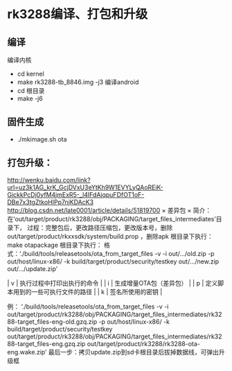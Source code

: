 # rk3288编译、打包和升级
## 编译
编译内核  
- cd kernel
- make rk3288-tb_8846.img -j3
编译android 
- cd 根目录
- make -j6
## 固件生成
- ./mkimage.sh ota
## 打包升级：
http://wenku.baidu.com/link?url=uz3k1AG_krK_GcjDVxU3eYtKh9W1EVYLyQAoREiK-GickkPcDj0yfM4jmExR5-_l4IFdAjqpuFDfOT1oF-DBe7x3tgZtkoHIPp7njKDAcK3
http://blog.csdn.net/late0001/article/details/51819700
× 差异包 ×
简介：在‘out/target/product/rk3288/obj/PACKAGING/target_files_intermediates’目录下，
过程：完整包后，更改路径压缩包，更改版本号，删除out/target/product/rkxxsdk/system/build.prop ，删除apk
根目录下执行：make otapackage
根目录下执行：
格式：‘./build/tools/releasetools/ota_from_target_files -v -i out/.../old.zip -p out/host/linux-x86/ -k build/target/product/security/testkey out/.../new.zip out/.../update.zip’

| v | 执行过程中打印出执行的命令       |
| i | 生成增量OTA包（差异包）         |
| p | 定义脚本用到的一些可执行文件的路径 |
| k | 签名所使用的密钥                |

例：
‘./build/tools/releasetools/ota_from_target_files -v -i out/target/product/rk3288/obj/PACKAGING/target_files_intermediates/rk3288-target_files-eng-old.gzq.zip -p out/host/linux-x86/ -k build/target/product/security/testkey out/target/product/rk3288/obj/PACKAGING/target_files_intermediates/rk3288-target_files-eng.gzq.zip out/target/product/rk3288/rk3288-ota-eng.wake.zip’
 最后一步：拷贝update.zip到sd卡根目录后拔掉数据线，可弹出升级框
